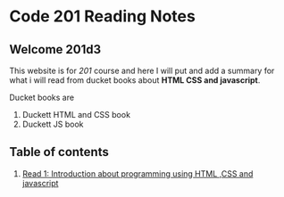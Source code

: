 # Code 201 Reading Notes

## Welcome 201d3

This website is for *201* course and here I will put and add a summary for what i will read from ducket books about **HTML CSS and javascript**.

Ducket books are
1. Duckett HTML and CSS book
2. Duckett JS book 

## Table of contents
1. [Read 1: Introduction about programming using HTML ,CSS and javascript](https://rowaidsayyed.github.io/reading-notes/class-01)
